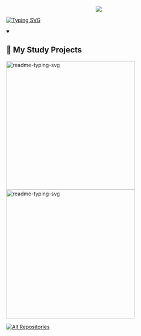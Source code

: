 <p align='center'>
    <img src="https://capsule-render.vercel.app/api?type=waving&height=300&color=0:89fffd,100:ef32d9&text=Welcome%20to%-nl-Taeri's%20Github&textBg=false&fontColor=ffffff&animation=twinkling&stroke=a82da8&fontAlignY=24&reversal=true&fontSize=90&strokeWidth=2"/>
</p>


[![Typing SVG](https://readme-typing-svg.demolab.com?font=Fira+Code&pause=1000&color=4277F7&random=false&width=550&lines=I'm+studying+to+become+a+full-stack+developer)](https://git.io/typing-svg)

<!--
<a href="https://github.com/lola161385/graduate-simulator"><img align="center" src="https://github-readme-stats.vercel.app/api/pin/?username=lola161385&repo=graduate-simulator"></a>

<a href="https://github.com/lola161385/lola161385"><img align="center" src="https://github-readme-stats.vercel.app/api/top-langs/?username=lola161385&layout=pie"></a>
-->
<details open> 
  <summary><h2>📘 My Study Projects</h2></summary>
  <p align="left">
    <a href="https://github.com/lola161385/graduate-simulator"><img width="350" src="https://github-readme-stats.vercel.app/api/pin/?username=lola161385&repo=graduate-simulator&theme=react&bg_color=1F222E&title_color=F85D7F&hide_border=true&icon_color=F8D866&show_icons=false" alt="readme-typing-svg"></a>
    <a href="https://github.com/lola161385/KioskCafe"><img width="350" src="https://github-readme-stats.vercel.app/api/pin/?username=lola161385&repo=KioskCafe&theme=react&bg_color=1F222E&title_color=F85D7F&hide_border=true&icon_color=F8D866&show_icons=false" alt="readme-typing-svg"></a>
  </p>
    <a href="https://github.com/lola161385?tab=repositories&sort=stargazers"><img alt="All Repositories" title="All Repositories" src="https://custom-icon-badges.demolab.com/badge/-Click%20Here%20For%20All%20My%20Repos-1F222E?style=for-the-badge&logoColor=white&logo=repo"/></a>
</details>
